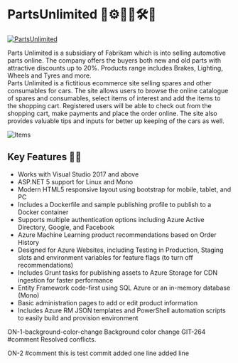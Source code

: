 # PartsUnlimited 🚒⚙🔗🚗🛠🔧

[![PartsUnlimited](https://github.com/CanarysPlayground/PartsUnlimited/actions/workflows/main.yml/badge.svg?event=push)](https://github.com/CanarysPlayground/PartsUnlimited/actions/workflows/main.yml)

Parts Unlimited is a subsidiary of Fabrikam which is into selling automotive parts online. The company offers the buyers both new and old parts with attractive discounts up to 20%. Products range includes Brakes, Lighting, Wheels and Tyres and more. <br/>
Parts Unlimited is a fictitious ecommerce site selling spares and other consumables for cars. The site allows users to browse the online catalogue of spares and consumables, select items of interest and add the items to the shopping cart. Registered users will be able to check out from the shopping cart, make payments and place the order online. The site also provides valuable tips and inputs for better up keeping of the cars as well.

![Items](https://user-images.githubusercontent.com/62549278/113146427-486a5f80-924d-11eb-8f51-7b694ff7895a.png)

## Key Features 📢💥

- Works with Visual Studio 2017 and above
- ASP.NET  5 support for Linux and Mono
- Modern HTML5 responsive layout using bootstrap for mobile, tablet, and PC
- Includes a Dockerfile and sample publishing profile to publish to a Docker container
- Supports multiple authentication options including Azure Active Directory, Google, and Facebook
- Azure Machine Learning product recommendations based on Order History
- Designed for Azure Websites, including Testing in Production, Staging slots and environment variables for feature flags (to turn off recommendations)
- Includes Grunt tasks for publishing assets to Azure Storage for CDN ingestion for faster performance
- Entity Framework code-first using SQL Azure or an in-memory database (Mono)
- Basic administration pages to add or edit product information
- Includes Azure RM JSON templates and PowerShell automation scripts to easily build and provision environment


ON-1-background-color-change
Background color change
GIT-264 #comment Resolved conflicts.

ON-2 #comment this is test commit
added one line
added line 
